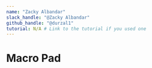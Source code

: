 ```yaml
---
name: "Zacky Albandar"
slack_handle: "@Zacky Albandar"
github_handle: "@durzal1"
tutorial: N/A # Link to the tutorial if you used one
---
```


# Macro Pad

<!-- Describe your board in 2-3 sentences. What are you making? What will it do? -->

<!-- How much is it going to cost? -->

<!-- Tell us a little bit about your design process. What were some challenges? What helped? ***Totally optional*** -->
